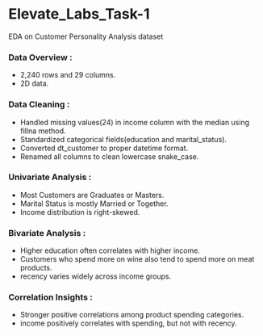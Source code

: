 # Elevate_Labs_Task-1
EDA on Customer Personality Analysis dataset

### Data Overview : 
- 2,240 rows and 29 columns.
- 2D data.
### Data Cleaning :
- Handled missing values(24) in income column with the median using fillna method.
- Standardized categorical fields(education and marital_status). 
- Converted dt_customer to proper datetime format.
- Renamed all columns to clean lowercase snake_case.
### Univariate Analysis :
- Most Customers are Graduates or Masters.
- Marital Status is mostly Married or Together.
- Income distribution is right-skewed.
### Bivariate Analysis :
- Higher education often correlates with higher income.
- Customers who spend more on wine also tend to spend more on meat products.
- recency varies widely across income groups.
### Correlation Insights :
- Stronger positive correlations among product spending categories.
- income positively correlates with spending, but not with recency.
